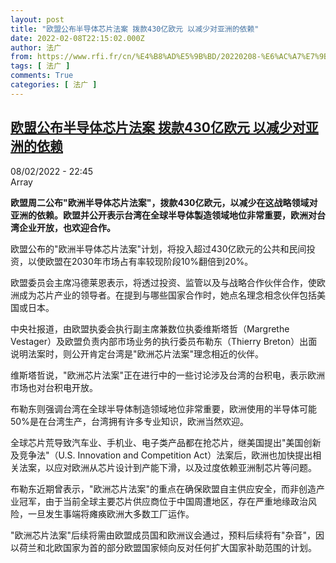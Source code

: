 ```yaml
---
layout: post
title: "欧盟公布半导体芯片法案 拨款430亿欧元 以减少对亚洲的依赖"
date: 2022-02-08T22:15:02.000Z
author: 法广
from: https://www.rfi.fr/cn/%E4%B8%AD%E5%9B%BD/20220208-%E6%AC%A7%E7%9B%9F%E5%85%AC%E5%B8%83%E5%8D%8A%E5%AF%BC%E4%BD%93%E8%8A%AF%E7%89%87%E6%B3%95%E6%A1%88-%E6%8B%A8%E6%AC%BE430%E4%BA%BF%E6%AC%A7%E5%85%83-%E4%BB%A5%E5%87%8F%E5%B0%91%E5%AF%B9%E4%BA%9A%E6%B4%B2%E7%9A%84%E4%BE%9D%E8%B5%96
tags: [ 法广 ]
comments: True
categories: [ 法广 ]
---
```

<!--1644358502000-->
[欧盟公布半导体芯片法案 拨款430亿欧元 以减少对亚洲的依赖](https://www.rfi.fr/cn/%E4%B8%AD%E5%9B%BD/20220208-%E6%AC%A7%E7%9B%9F%E5%85%AC%E5%B8%83%E5%8D%8A%E5%AF%BC%E4%BD%93%E8%8A%AF%E7%89%87%E6%B3%95%E6%A1%88-%E6%8B%A8%E6%AC%BE430%E4%BA%BF%E6%AC%A7%E5%85%83-%E4%BB%A5%E5%87%8F%E5%B0%91%E5%AF%B9%E4%BA%9A%E6%B4%B2%E7%9A%84%E4%BE%9D%E8%B5%96)
------

<div>
<div>08/02/2022 - 22:45</div>Array<p><strong>                    欧盟周二公布"欧洲半导体芯片法案"，拨款430亿欧元，以减少在这战略领域对亚洲的依赖。欧盟并公开表示台湾在全球半导体製造领域地位非常重要，欧洲对台湾企业开放，也欢迎合作。                </strong></p><div >                    <p>欧盟公布的"欧洲半导体芯片法案"计划，将投入超过430亿欧元的公共和民间投资，以使欧盟在2030年市场占有率较现阶段10%翻倍到20%。</p><p>欧盟委员会主席冯德莱恩表示，将透过投资、监管以及与战略合作伙伴合作，使欧洲成为芯片产业的领导者。在提到与哪些国家合作时，她点名理念相念伙伴包括美国或日本。</p><p>中央社报道，由欧盟执委会执行副主席兼数位执委维斯塔哲（Margrethe Vestager）及欧盟负责内部市场业务的执行委员布勒东（Thierry Breton）出面说明法案时，则公开肯定台湾是"欧洲芯片法案"理念相近的伙伴。</p><p>维斯塔哲说，"欧洲芯片法案"正在进行中的一些讨论涉及台湾的台积电，表示欧洲市场也对台积电开放。</p><p>布勒东则强调台湾在全球半导体制造领域地位非常重要，欧洲使用的半导体可能50%是在台湾生产，台湾拥有许多专业知识，欧洲当然欢迎。</p><p>全球芯片荒导致汽车业、手机业、电子类产品都在抢芯片，继美国提出"美国创新及竞争法"（U.S. Innovation and Competition Act）法案后，欧洲也加快提出相关法案，以应对欧洲从芯片设计到产能下滑，以及过度依赖亚洲制芯片等问题。</p><p>布勒东近期曾表示，"欧洲芯片法案"的重点在确保欧盟自主供应安全，而非创造产业冠军，由于当前全球主要芯片供应商位于中国周遭地区，存在严重地缘政治风险，一旦发生事端将瘫痪欧洲大多数工厂运作。</p><p>"欧洲芯片法案"后续将需由欧盟成员国和欧洲议会通过，预料后续将有"杂音"，因以荷兰和北欧国家为首的部分欧盟国家倾向反对任何扩大国家补助范围的计划。</p>                                            <div data-selfpromo-newsletter>    </div>    <div data-selfpromo-app>    </div>                </div>
</div>

